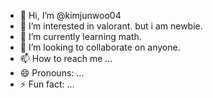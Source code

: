 - 👋 Hi, I’m @kimjunwoo04
- 👀 I’m interested in valorant. but i am newbie.
- 🌱 I’m currently learning math.
- 💞️ I’m looking to collaborate on anyone.
- 📫 How to reach me ...
- 😄 Pronouns: ...
- ⚡ Fun fact: ...

<!---
kimjunwoo04/kimjunwoo04 is a ✨ special ✨ repository because its `README.md` (this file) appears on your GitHub profile.
You can click the Preview link to take a look at your changes.
--->
